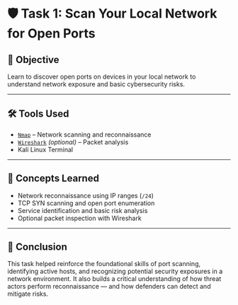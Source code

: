 # 🛡️ Task 1: Scan Your Local Network for Open Ports

## 🎯 Objective
Learn to discover open ports on devices in your local network to understand network exposure and basic cybersecurity risks.

---

## 🛠️ Tools Used
- [`Nmap`](https://nmap.org/) – Network scanning and reconnaissance
- [`Wireshark`](https://www.wireshark.org/) *(optional)* – Packet analysis
- Kali Linux Terminal

---

## 📘 Concepts Learned

* Network reconnaissance using IP ranges (`/24`)
* TCP SYN scanning and open port enumeration
* Service identification and basic risk analysis
* Optional packet inspection with Wireshark

---

## 🧠 Conclusion

This task helped reinforce the foundational skills of port scanning, identifying active hosts, and recognizing potential security exposures in a network environment. It also builds a critical understanding of how threat actors perform reconnaissance — and how defenders can detect and mitigate risks.
